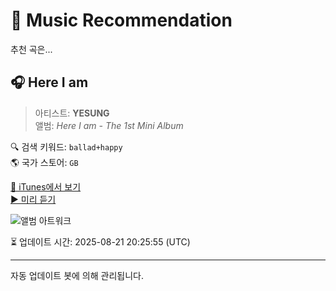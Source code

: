 
# 🎵 Music Recommendation

추천 곡은...

## 🎧 Here I am  
> 아티스트: **YESUNG**  
> 앨범: _Here I am - The 1st Mini Album_  

🔍 검색 키워드: `ballad+happy`  
🌎 국가 스토어: `GB`

[🔗 iTunes에서 보기](https://music.apple.com/gb/album/here-i-am/1103758202?i=1103758546&uo=4)  
[▶️ 미리 듣기](https://audio-ssl.itunes.apple.com/itunes-assets/AudioPreview115/v4/f0/6e/37/f06e3784-34b7-1b22-11b6-52141a3ecd86/mzaf_637642322846836060.plus.aac.p.m4a)

![앨범 아트워크](https://is1-ssl.mzstatic.com/image/thumb/Music115/v4/25/bd/c0/25bdc0fe-b3ce-1753-c1b8-8a3f12b82bdc/d1.jpg/100x100bb.jpg)

⏳ 업데이트 시간: 2025-08-21 20:25:55 (UTC)

---
자동 업데이트 봇에 의해 관리됩니다.
